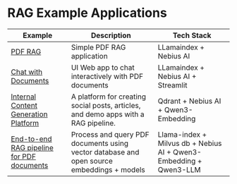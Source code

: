 # RAG Example Applications



| Example                             | Description                                         | Tech Stack                         |
|-------------------------------------|-----------------------------------------------------|------------------------------------|
| [PDF RAG](rag-pdf-llama-index/) | Simple PDF RAG application                          | LLamaindex + Nebius AI    |
| [Chat with Documents](chat-with-pdf)  | UI Web app to chat interactively with PDF documents | LLamaindex + Nebius AI + Streamlit |
| [Internal Content Generation Platform](content-gen-pipeline-qdrant)  | A platform for creating social posts, articles, and demo apps with a RAG pipeline. | Qdrant + Nebius AI + Qwen3-Embedding |
| [End-to-end RAG pipeline for PDF documents](rag-milvus-1/)  | Process and query PDF documents using vector database and open source embeddings + models | Llama-index + Milvus db + Nebius AI + Qwen3-Embedding + Qwen3-LLM |